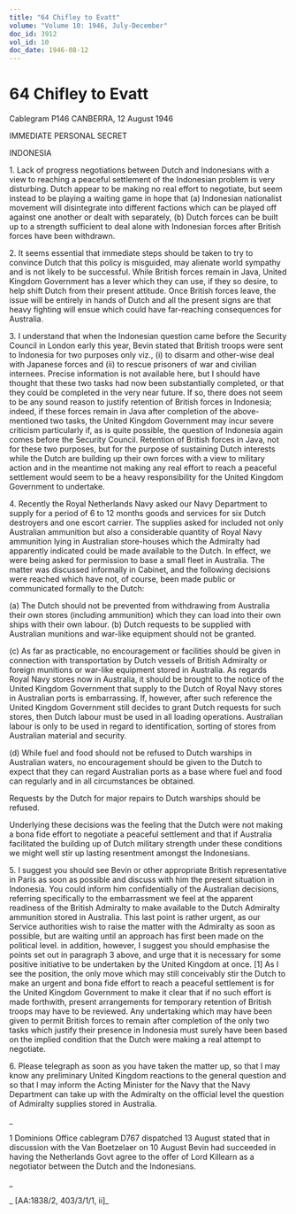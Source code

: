 ```yaml
---
title: "64 Chifley to Evatt"
volume: "Volume 10: 1946, July-December"
doc_id: 3912
vol_id: 10
doc_date: 1946-08-12
---
```


# 64 Chifley to Evatt

Cablegram P146 CANBERRA, 12 August 1946

IMMEDIATE PERSONAL SECRET

INDONESIA

1\. Lack of progress negotiations between Dutch and Indonesians with a view to reaching a peaceful settlement of the Indonesian problem is very disturbing. Dutch appear to be making no real effort to negotiate, but seem instead to be playing a waiting game in hope that (a) Indonesian nationalist movement will disintegrate into different factions which can be played off against one another or dealt with separately, (b) Dutch forces can be built up to a strength sufficient to deal alone with Indonesian forces after British forces have been withdrawn.

2\. It seems essential that immediate steps should be taken to try to convince Dutch that this policy is misguided, may alienate world sympathy and is not likely to be successful. While British forces remain in Java, United Kingdom Government has a lever which they can use, if they so desire, to help shift Dutch from their present attitude. Once British forces leave, the issue will be entirely in hands of Dutch and all the present signs are that heavy fighting will ensue which could have far-reaching consequences for Australia.

3\. I understand that when the Indonesian question came before the Security Council in London early this year, Bevin stated that British troops were sent to Indonesia for two purposes only viz., (i) to disarm and other-wise deal with Japanese forces and (ii) to rescue prisoners of war and civilian internees. Precise information is not available here, but I should have thought that these two tasks had now been substantially completed, or that they could be completed in the very near future. If so, there does not seem to be any sound reason to justify retention of British forces in Indonesia; indeed, if these forces remain in Java after completion of the above-mentioned two tasks, the United Kingdom Government may incur severe criticism particularly if, as is quite possible, the question of Indonesia again comes before the Security Council. Retention of British forces in Java, not for these two purposes, but for the purpose of sustaining Dutch interests while the Dutch are building up their own forces with a view to military action and in the meantime not making any real effort to reach a peaceful settlement would seem to be a heavy responsibility for the United Kingdom Government to undertake.

4\. Recently the Royal Netherlands Navy asked our Navy Department to supply for a period of 6 to 12 months goods and services for six Dutch destroyers and one escort carrier. The supplies asked for included not only Australian ammunition but also a considerable quantity of Royal Navy ammunition lying in Australian store-houses which the Admiralty had apparently indicated could be made available to the Dutch. In effect, we were being asked for permission to base a small fleet in Australia. The matter was discussed informally in Cabinet, and the following decisions were reached which have not, of course, been made public or communicated formally to the Dutch:

(a) The Dutch should not be prevented from withdrawing from Australia their own stores (including ammunition) which they can load into their own ships with their own labour. (b) Dutch requests to be supplied with Australian munitions and war-like equipment should not be granted.

(c) As far as practicable, no encouragement or facilities should be given in connection with transportation by Dutch vessels of British Admiralty or foreign munitions or war-like equipment stored in Australia. As regards Royal Navy stores now in Australia, it should be brought to the notice of the United Kingdom Government that supply to the Dutch of Royal Navy stores in Australian ports is embarrassing. If, however, after such reference the United Kingdom Government still decides to grant Dutch requests for such stores, then Dutch labour must be used in all loading operations. Australian labour is only to be used in regard to identification, sorting of stores from Australian material and security.

(d) While fuel and food should not be refused to Dutch warships in Australian waters, no encouragement should be given to the Dutch to expect that they can regard Australian ports as a base where fuel and food can regularly and in all circumstances be obtained.

Requests by the Dutch for major repairs to Dutch warships should be refused.

Underlying these decisions was the feeling that the Dutch were not making a bona fide effort to negotiate a peaceful settlement and that if Australia facilitated the building up of Dutch military strength under these conditions we might well stir up lasting resentment amongst the Indonesians.

5\. I suggest you should see Bevin or other appropriate British representative in Paris as soon as possible and discuss with him the present situation in Indonesia. You could inform him confidentially of the Australian decisions, referring specifically to the embarrassment we feel at the apparent readiness of the British Admiralty to make available to the Dutch Admiralty ammunition stored in Australia. This last point is rather urgent, as our Service authorities wish to raise the matter with the Admiralty as soon as possible, but are waiting until an approach has first been made on the political level. in addition, however, I suggest you should emphasise the points set out in paragraph 3 above, and urge that it is necessary for some positive initiative to be undertaken by the United Kingdom at once. [1] As I see the position, the only move which may still conceivably stir the Dutch to make an urgent and bona fide effort to reach a peaceful settlement is for the United Kingdom Government to make it clear that if no such effort is made forthwith, present arrangements for temporary retention of British troops may have to be reviewed. Any undertaking which may have been given to permit British forces to remain after completion of the only two tasks which justify their presence in Indonesia must surely have been based on the implied condition that the Dutch were making a real attempt to negotiate.

6\. Please telegraph as soon as you have taken the matter up, so that I may know any preliminary United Kingdom reactions to the general question and so that I may inform the Acting Minister for the Navy that the Navy Department can take up with the Admiralty on the official level the question of Admiralty supplies stored in Australia.

_

1 Dominions Office cablegram D767 dispatched 13 August stated that in discussion with the Van Boetzelaer on 10 August Bevin had succeeded in having the Netherlands Govt agree to the offer of Lord Killearn as a negotiator between the Dutch and the Indonesians.

_

_ [AA:1838/2, 403/3/1/1, ii]_
